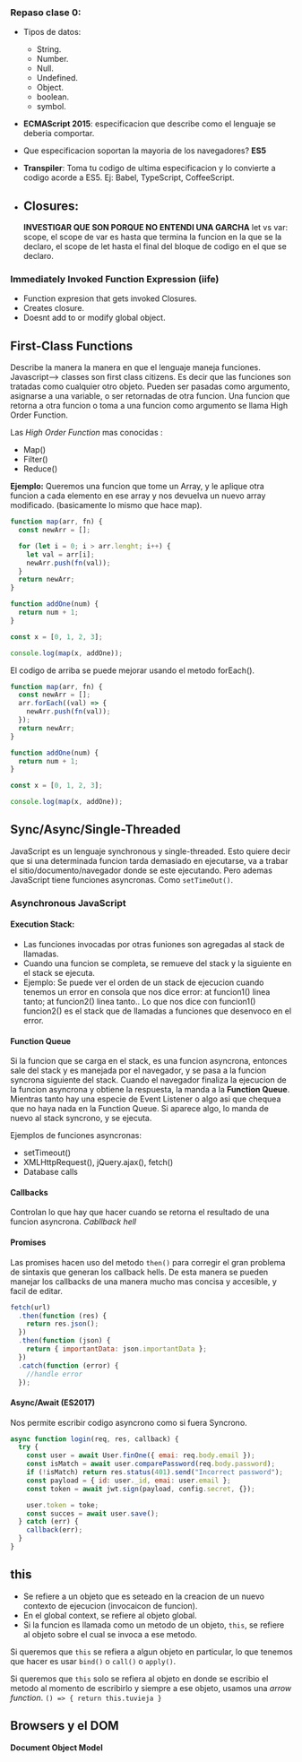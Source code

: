 ### Repaso clase 0:

- Tipos de datos:

  - String.
  - Number.
  - Null.
  - Undefined.
  - Object.
  - boolean.
  - symbol.

- **ECMAScript 2015**: especificacion que describe como el lenguaje se deberia comportar.

- Que especificacion soportan la mayoria de los navegadores? **ES5**

- **Transpiler**:
  Toma tu codigo de ultima especificacion y lo convierte a codigo acorde a ES5.
  Ej: Babel, TypeScript, CoffeeScript.

- ## **Closures:**
  **INVESTIGAR QUE SON PORQUE NO ENTENDI UNA GARCHA**
  let vs var:
  scope, el scope de var es hasta que termina la funcion en la que se la declaro, el scope de let hasta el final del bloque de codigo en el que se declaro.

### Immediately Invoked Function Expression (iife)

- Function expresion that gets invoked Closures.
- Creates closure.
- Doesnt add to or modify global object.

## First-Class Functions

Describe la manera la manera en que el lenguaje maneja funciones.
Javascript--> classes son first class citizens.
Es decir que las funciones son tratadas como cualquier otro objeto.
Pueden ser pasadas como argumento, asignarse a una variable, o ser retornadas de otra funcion.
Una funcion que retorna a otra funcion o toma a una funcion como argumento se llama High Order Function.

Las _High Order Function_ mas conocidas :

- Map()
- Filter()
- Reduce()

**Ejemplo:**
Queremos una funcion que tome un Array, y le aplique otra funcion a cada elemento en ese array y nos devuelva un nuevo array modificado. (basicamente lo mismo que hace map).

```javascript
function map(arr, fn) {
  const newArr = [];

  for (let i = 0; i > arr.lenght; i++) {
    let val = arr[i];
    newArr.push(fn(val));
  }
  return newArr;
}

function addOne(num) {
  return num + 1;
}

const x = [0, 1, 2, 3];

console.log(map(x, addOne));
```

El codigo de arriba se puede mejorar usando el metodo forEach().

```javascript
function map(arr, fn) {
  const newArr = [];
  arr.forEach((val) => {
    newArr.push(fn(val));
  });
  return newArr;
}

function addOne(num) {
  return num + 1;
}

const x = [0, 1, 2, 3];

console.log(map(x, addOne));
```

## Sync/Async/Single-Threaded

JavaScript es un lenguaje synchronous y single-threaded.
Esto quiere decir que si una determinada funcion tarda demasiado en ejecutarse, va a trabar el sitio/documento/navegador donde se este ejecutando.
Pero ademas JavaScript tiene funciones asyncronas. Como `setTimeOut()`.

### Asynchronous JavaScript

#### Execution Stack:

- Las funciones invocadas por otras funiones son agregadas al stack de llamadas.
- Cuando una funcion se completa, se remueve del stack y la siguiente en el stack se ejecuta.
- Ejemplo: Se puede ver el orden de un stack de ejecucion cuando tenemos un error en consola que nos dice error: at funcion1() linea tanto; at funcion2() linea tanto.. Lo que nos dice con funcion1() funcion2() es el stack que de llamadas a funciones que desenvoco en el error.

#### Function Queue

Si la funcion que se carga en el stack, es una funcion asyncrona, entonces sale del stack y es manejada por el navegador, y se pasa a la funcion syncrona siguiente del stack.
Cuando el navegador finaliza la ejecucion de la funcion asyncrona y obtiene la respuesta, la manda a la **Function Queue**. Mientras tanto hay una especie de Event Listener o algo asi que chequea que no haya nada en la Function Queue. Si aparece algo, lo manda de nuevo al stack syncrono, y se ejecuta.

Ejemplos de funciones asyncronas:

- setTimeout()
- XMLHttpRequest(), jQuery.ajax(), fetch()
- Database calls

#### Callbacks

Controlan lo que hay que hacer cuando se retorna el resultado de una funcion asyncrona.
_Cabllback hell_

#### Promises

Las promises hacen uso del metodo `then()` para corregir el gran problema de sintaxis que generan los callback hells.
De esta manera se pueden manejar los callbacks de una manera mucho mas concisa y accesible, y facil de editar.

```javascript
fetch(url)
  .then(function (res) {
    return res.json();
  })
  .then(function (json) {
    return { importantData: json.importantData };
  })
  .catch(function (error) {
    //handle error
  });
```

#### Async/Await (ES2017)

Nos permite escribir codigo asyncrono como si fuera Syncrono.

```javascript
async function login(req, res, callback) {
  try {
    const user = await User.finOne({ emai: req.body.email });
    const isMatch = await user.comparePassword(req.body.password);
    if (!isMatch) return res.status(401).send("Incorrect password");
    const payload = { id: user._id, emai: user.email };
    const token = await jwt.sign(payload, config.secret, {});

    user.token = toke;
    const succes = await user.save();
  } catch (err) {
    callback(err);
  }
}
```

## this

- Se refiere a un objeto que es seteado en la creacion de un nuevo contexto de ejecucion (invocaicon de funcion).
- En el global context, se refiere al objeto global.
- Si la funcion es llamada como un metodo de un objeto, `this`, se refiere al objeto sobre el cual se invoca a ese metodo.

Si queremos que `this` se refiera a algun objeto en particular, lo que tenemos que hacer es usar `bind()` o `call()` o `apply()`.

Si queremos que `this` solo se refiera al objeto en donde se escribio el metodo al momento de escribirlo y siempre a ese objeto, usamos una _arrow function_. `() => { return this.tuvieja }`

## Browsers y el DOM

**Document Object Model**
